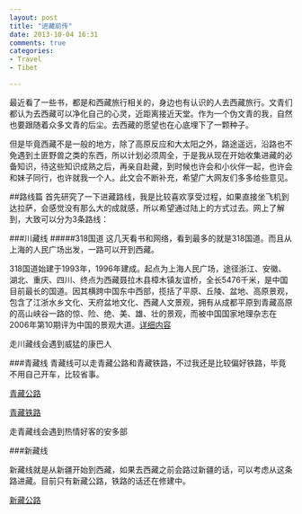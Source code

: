 ```yaml
---
layout: post
title: "进藏前传"
date: 2013-10-04 16:31
comments: true
categories: 
- Travel
- Tibet

---
```

最近看了一些书，都是和西藏旅行相关的，身边也有认识的人去西藏旅行。文青们都认为去西藏可以净化自己的心灵，近距离接近天堂。作为一个伪文青的我，自然也要跟随着众多文青的后尘。去西藏的愿望也在心底埋下了一颗种子。

但是毕竟西藏不是一般的地方，除了高原反应和大太阳之外，路途遥远，沿路也不免遇到土匪野兽之类的东西，所以计划必须周全，于是我从现在开始收集进藏的必备知识，待这些知识成熟之后，再亲自赴藏，到时候也许会和小伙伴一起，也许会和妹子同行，也许就我一个人。此文会不断补充，希望广大网友们多多给些意见。

<!-- more -->

##路线篇
首先研究了一下进藏路线，我是比较喜欢享受过程，如果直接坐飞机到达拉萨，会感觉没有那么大的成就感，所以希望通过陆上的方式过去。网上了解到，大致可以分为3条路线：

###川藏线
#####318国道
这几天看书和网络，看到最多的就是318国道。而且从上海的人民广场出发，一路可以开到西藏。

318国道始建于1993年，1996年建成。起点为上海人民广场，途径浙江、安徽、湖北、重庆、四川、终点为西藏聂拉木县樟木镇友谊桥，全长5476千米，是中国目前最长的国道。因其横跨中国东中西部，揽括了平原、丘陵、盆地、高原景观，包含了江浙水乡文化、天府盆地文化、西藏人文景观，拥有从成都平原到青藏高原的高山峡谷一路的惊、险、绝、美、雄、壮的景观，而被中国国家地理杂志在2006年第10期评为中国的景观大道。<a href=
http://baike.baidu.com/view/157811.htm>详细内容</a>

走川藏线会遇到威猛的康巴人

###青藏线
青藏线可以走青藏公路和青藏铁路，不过我还是比较偏好铁路，毕竟不用自己开车，比较省事。

<a href=http://baike.baidu.com/view/47084.htm>青藏公路</a>

<a href=http://baike.baidu.com/view/2580.htm>青藏铁路</a>

走青藏线会遇到热情好客的安多部

###新藏线

新藏线就是从新疆开始到西藏，如果去西藏之前会路过新疆的话，可以考虑从这条路进藏。目前只有新藏公路，铁路的话还在修建中。

<a href=http://baike.baidu.com/view/196573.htm>新藏公路</a>



